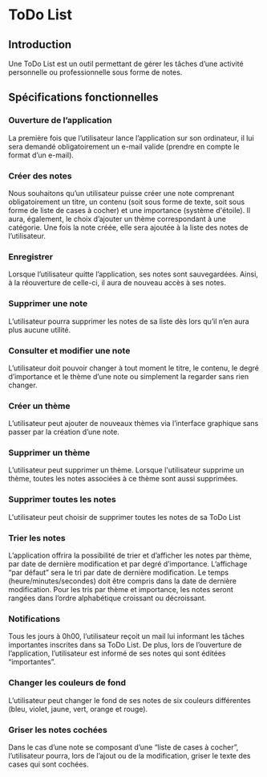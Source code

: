 # ToDo List
## Introduction
Une ToDo List est un outil permettant de gérer les tâches d’une activité personnelle ou professionnelle sous forme de notes. 
## Spécifications fonctionnelles


### Ouverture de l’application
La première fois que l’utilisateur lance l’application sur son ordinateur, il lui sera demandé obligatoirement un e-mail valide (prendre en compte le format d’un e-mail). 

### Créer des notes
Nous souhaitons qu’un utilisateur puisse créer une note comprenant obligatoirement un titre, un contenu (soit sous forme de texte, soit sous forme de liste de cases à cocher) et une importance (système d'étoile). Il aura, également, le choix d’ajouter un thème correspondant à une catégorie. 
Une fois la note créée, elle sera ajoutée à la liste des notes de l’utilisateur.

### Enregistrer
Lorsque l’utilisateur quitte l’application, ses notes sont sauvegardées. Ainsi, à la réouverture de celle-ci, il aura de nouveau accès à ses notes.

### Supprimer une note
L’utilisateur pourra supprimer les notes de sa liste dès lors qu’il n’en aura plus aucune utilité.

### Consulter et modifier une note 
L’utilisateur doit pouvoir changer à tout moment le titre, le contenu, le degré d’importance et le thème d’une note ou simplement la regarder sans rien changer.

### Créer un thème
L’utilisateur peut ajouter de nouveaux thèmes via l’interface graphique sans passer par la création d’une note.

### Supprimer un thème
L’utilisateur peut supprimer un thème. Lorsque l'utilisateur supprime un thème, toutes les notes associées à ce thème sont aussi supprimées.

### Supprimer toutes les notes
L'utilisateur peut choisir de supprimer toutes les notes de sa ToDo List

### Trier les notes
L’application offrira la possibilité de trier et d’afficher les notes par thème, par date de dernière modification et par degré d’importance. 
L’affichage “par défaut” sera le tri par date de dernière modification. Le temps (heure/minutes/secondes) doit être compris dans la date de dernière modification.
Pour les tris par thème et importance, les notes seront rangées dans l’ordre alphabétique croissant ou décroissant.

### Notifications 
Tous les jours à 0h00, l’utilisateur reçoit un mail lui informant les tâches importantes inscrites dans sa ToDo List.
De plus, lors de l’ouverture de l’application, l’utilisateur est informé de ses notes qui sont éditées “importantes”.

### Changer les couleurs de fond
L’utilisateur peut changer le fond de ses notes de six couleurs différentes (bleu, violet, jaune, vert, orange et rouge).

### Griser les notes cochées
Dans le cas d’une note se composant d’une “liste de cases à cocher”, l’utilisateur pourra, lors de l’ajout ou de la modification, griser le texte des cases qui sont cochées.

